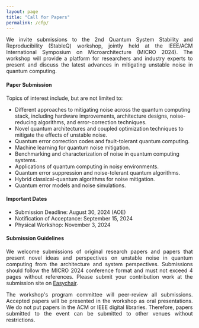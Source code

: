 ```yaml
---
layout: page
title: "Call for Papers"
permalink: /cfp/
---
```


<style>
    .justified-text {
      text-align: justify;
    }
</style>

<div class="justified-text">
<p>
We invite submissions to the 2nd Quantum System Stability and Reproducibility (StableQ) workshop, jointly held at the IEEE/ACM International Symposium on Microarchitecture (MICRO 2024). The workshop will provide a platform for researchers and industry experts to present and discuss the latest advances in mitigating unstable noise in quantum computing.
</p>
</div>

<h4>Paper Submission</h4>
Topics of interest include, but are not limited to:

* Different approaches to mitigating noise across the quantum computing stack, including hardware improvements, architecture designs, noise-reducing algorithms, and error-correction techniques.
* Novel quantum architectures and coupled optimization techniques to mitigate the effects of unstable noise.
* Quantum error correction codes and fault-tolerant quantum computing.
* Machine learning for quantum noise mitigation.
* Benchmarking and characterization of noise in quantum computing systems.
* Applications of quantum computing in noisy environments.
* Quantum error suppression and noise-tolerant quantum algorithms.
* Hybrid classical-quantum algorithms for noise mitigation.
* Quantum error models and noise simulations.

<h4>Important Dates</h4>

* Submission Deadline: August 30, 2024 (AOE)
* Notification of Acceptance: September 15, 2024
* Physical Workshop: November 3, 2024

<h4>Submission Guidelines</h4>
<div class="justified-text">
<p>
We welcome submissions of original research papers and papers that present novel ideas and perspectives on unstable noise in quantum computing from the architecture and system perspectives. Submissions should follow the MICRO 2024 conference format and must not exceed 4 pages without references. Please submit your contribution work at the submission site on <a href="https://easychair.org/conferences/?conf=stableq2024">Easychair</a>.
</p>
<p>
The workshop's program committee will peer-review all submissions. Accepted papers will be presented in the workshop as oral presentations. We do not put papers in the ACM or IEEE digital libraries. Therefore, papers submitted to the event can be submitted to other venues without restrictions.
</p>
</div>

